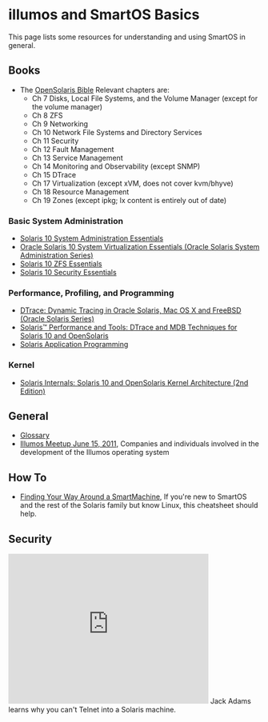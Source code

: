 # illumos and SmartOS Basics

This page lists some resources for understanding and using SmartOS in
general.

## Books

<!-- markdownlint-disable ul-indent -->
<!-- markdownlint wants 2 spaces, mkdocs needs 4 spaces per level -->
- The
  [OpenSolaris Bible](http://www.amazon.com/OpenSolaris-Bible-Wiley-Nicholas-Solter/dp/0470385480/ref=sr_1_1?s=books&ie=UTF8&qid=1318187762&sr=1-1)
  Relevant chapters are:
    - Ch 7 Disks, Local File Systems, and the Volume Manager (except for the
      volume manager)
    - Ch 8 ZFS
    - Ch 9 Networking
    - Ch 10 Network File Systems and Directory Services
    - Ch 11 Security
    - Ch 12 Fault Management
    - Ch 13 Service Management
    - Ch 14 Monitoring and Observability (except SNMP)
    - Ch 15 DTrace
    - Ch 17 Virtualization (except xVM, does not cover kvm/bhyve)
    - Ch 18 Resource Management
    - Ch 19 Zones (except ipkg; lx content is entirely out of date)
<!-- markdownlint-enable ul-indent -->

### Basic System Administration

- [Solaris 10 System Administration Essentials](http://www.amazon.com/Solaris-10-System-Administration-Essentials/dp/013700009X)
- [Oracle Solaris 10 System Virtualization Essentials (Oracle Solaris System Administration Series)](http://www.amazon.com/Oracle-Solaris-Virtualization-Essentials-Administration/dp/013708188X)
- [Solaris 10 ZFS Essentials](http://www.amazon.com/Solaris-ZFS-Essentials-Scott-Watanabe/dp/0137000103)
- [Solaris 10 Security Essentials](http://www.amazon.com/Solaris-Security-Essentials-Microsystems-Engineers/dp/0137012330)

### Performance, Profiling, and Programming

- [DTrace: Dynamic Tracing in Oracle Solaris, Mac OS X and FreeBSD (Oracle Solaris Series)](http://www.amazon.com/DTrace-Dynamic-Tracing-Solaris-FreeBSD/dp/0132091518)
- [Solaris™ Performance and Tools: DTrace and MDB Techniques for Solaris 10 and OpenSolaris](http://www.amazon.com/Solaris-Performance-Tools-Techniques-OpenSolaris/dp/0131568191)
- [Solaris Application Programming](http://www.amazon.com/Solaris-Application-Programming-Darryl-Gove/dp/0138134553)

### Kernel

- [Solaris Internals: Solaris 10 and OpenSolaris Kernel Architecture (2nd Edition)](http://www.amazon.com/Solaris-Internals-OpenSolaris-Architecture-Edition/dp/0131482092)

## General

- [Glossary](illumos-and-smartos-basics/glossary.md)
- [Illumos Meetup June 15, 2011](http://www.youtube.com/playlist?list=PLDCCD08516746DB82),
  Companies and individuals involved in the development of the Illumos
  operating system

## How To

- [Finding Your Way Around a SmartMachine](http://wiki.joyent.com/display/smart/Finding+Your+Way+Around+a+SmartMachine),
  If you're new to SmartOS and the rest of the Solaris family but know
  Linux, this cheatsheet should help.

## Security

<iframe class="youtube-player" type="text/html" style="width: 400px;
    height: 300px" src="https://www.youtube.com/embed/0EEf9y1nwYo"
    frameborder="0">
</iframe>
Jack Adams learns why you can't Telnet into a Solaris machine.
